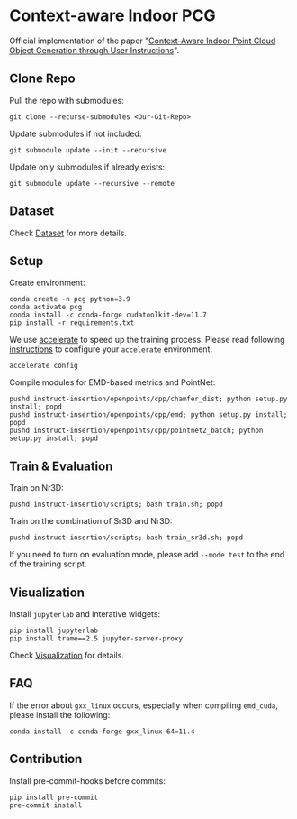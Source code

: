 # Context-aware Indoor PCG

Official implementation of the paper "[Context-Aware Indoor Point Cloud Object Generation through User Instructions](https://arxiv.org/abs/2311.16501)".

## Clone Repo

Pull the repo with submodules:
```shell
git clone --recurse-submodules <Our-Git-Repo>
```

Update submodules if not included:
```shell
git submodule update --init --recursive
```

Update only submodules if already exists:
```shell
git submodule update --recursive --remote
```

## Dataset

Check [Dataset](datasets/README.md) for more details.

## Setup
Create environment:
```shell
conda create -n pcg python=3.9
conda activate pcg
conda install -c conda-forge cudatoolkit-dev=11.7
pip install -r requirements.txt
```

We use [accelerate](https://huggingface.co/docs/accelerate/index) to speed up the training process. Please read following [instructions](https://huggingface.co/docs/accelerate/basic_tutorials/install#configuring--accelerate) to configure your `accelerate` environment.
```shell
accelerate config
```

Compile modules for EMD-based metrics and PointNet:
```shell
pushd instruct-insertion/openpoints/cpp/chamfer_dist; python setup.py install; popd
pushd instruct-insertion/openpoints/cpp/emd; python setup.py install; popd
pushd instruct-insertion/openpoints/cpp/pointnet2_batch; python setup.py install; popd
```

## Train & Evaluation
Train on Nr3D:
```shell
pushd instruct-insertion/scripts; bash train.sh; popd
```

Train on the combination of Sr3D and Nr3D:
```shell
pushd instruct-insertion/scripts; bash train_sr3d.sh; popd
```

If you need to turn on evaluation mode, please add `--mode test` to the end of the training script.

## Visualization

Install `jupyterlab` and interative widgets:
```shell
pip install jupyterlab
pip install trame==2.5 jupyter-server-proxy
```

Check [Visualization](instruct-insertion/visualization/README.md) for details.

## FAQ

If the error about `gxx_linux` occurs, especially when compiling `emd_cuda`, please install the following:
```shell
conda install -c conda-forge gxx_linux-64=11.4
```

## Contribution

Install pre-commit-hooks before commits:
```shell
pip install pre-commit
pre-commit install
```
